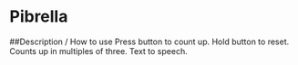 # Pibrella

##Description / How to use
Press button to count up. Hold button to reset.
Counts up in multiples of three.
Text to speech.
